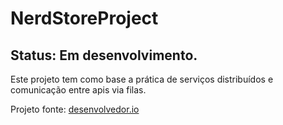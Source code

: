 # NerdStoreProject

## Status: Em desenvolvimento.

Este projeto tem como base a prática de serviços distribuídos e comunicação entre apis via filas.

Projeto fonte: [desenvolvedor.io](https://desenvolvedor.io/curso-online-asp-net-core-enterprise-applications)
